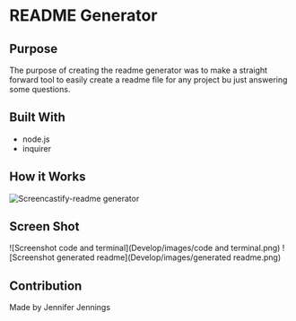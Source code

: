 
    
# README Generator

## Purpose
The purpose of creating the readme generator was to make a straight forward tool to easily create a readme file for any project bu just answering some questions.

## Built With
* node.js
* inquirer

## How it Works
![Screencastify-readme generator](https://drive.google.com/file/d/1X35fMKXgvwohM3Duc_W8o8w-j6X16MtD/preview)

## Screen Shot
![Screenshot code and terminal](Develop/images/code and terminal.png)
![Screenshot generated readme](Develop/images/generated readme.png)


## Contribution
Made by Jennifer Jennings

    